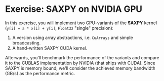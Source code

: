 # Exercise: SAXPY on NVIDIA GPU

In this exercise, you will implement two GPU-variants of the **SAXPY** kernel (`y[i] = a * x[i] + y[i]`, `Float32` "single" precision):

1) A version using array abstractions, i.e. `CuArrays` and simple broadcasting.
2) A hand-written SAXPY CUDA kernel.

Afterwards, you'll benchmark the performance of the variants and compare it to the CUBLAS implementation by NVIDIA (that ships with CUDA). Since SAXPY is memory bound, we'll consider the achieved memory bandwidth (GB/s) as the performance metric.
